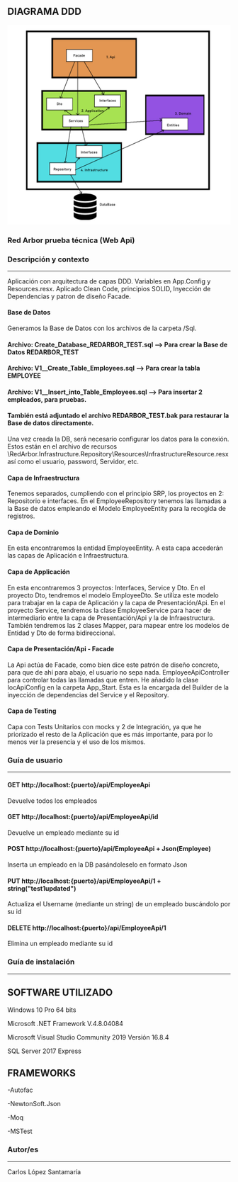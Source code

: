 ## DIAGRAMA DDD
![Dibujo diagrama DDD](Diagramas/Diagrama.jpg)



### Red Arbor prueba técnica (Web Api)
### Descripción y contexto
---
Aplicación con arquitectura de capas DDD. Variables en App.Config y Resources.resx. Aplicado Clean Code, principios SOLID, Inyección de Dependencias y patron de diseño Facade.

#### Base de Datos
Generamos la Base de Datos con los archivos de la carpeta /Sql.
#### Archivo: Create_Database_REDARBOR_TEST.sql  --> Para crear la Base de Datos REDARBOR_TEST
#### Archivo: V1__Create_Table_Employees.sql --> Para crear la tabla EMPLOYEE
#### Archivo: V1__Insert_into_Table_Employees.sql --> Para insertar 2 empleados, para pruebas.

#### También está adjuntado el archivo REDARBOR_TEST.bak para restaurar la Base de datos directamente. 
Una vez creada la DB, será necesario configurar los datos para la conexión. Estos están en el archivo de recursos \RedArbor.Infrastructure.Repository\Resources\InfrastructureResource.resx así como el usuario, password, Servidor, etc.


#### Capa de Infraestructura
Tenemos separados, cumpliendo con el principio SRP, los proyectos en 2: Repositorio e interfaces.
En el EmployeeRepository tenemos las llamadas a la Base de datos empleando el Modelo EmployeeEntity para la recogida de registros.



#### Capa de Dominio
En esta encontraremos la entidad EmployeeEntity. A esta capa accederán las capas de Aplicación e Infraestructura.



#### Capa de Applicación
En esta encontraremos 3 proyectos: Interfaces, Service y Dto.
En el proyecto Dto, tendremos el modelo EmployeeDto. Se utiliza este modelo para trabajar en la capa de Aplicación y la capa de Presentación/Api.
En el proyecto Service, tendremos la clase EmployeeService para hacer de intermediario entre la capa de Presentación/Api y la de Infraestructura.
También tendremos las 2 clases Mapper, para mapear entre los modelos de Entidad y Dto de forma bidireccional.



#### Capa de Presentación/Api - Facade
La Api actúa de Facade, como bien dice este patrón de diseño concreto, para que de ahí para abajo, el usuario no sepa nada.
EmployeeApiController para controlar todas las llamadas que entren.
He añadido la clase IocApiConfig en la carpeta App_Start. Esta es la encargada del Builder de la inyección de dependencias del Service y el Repository.



#### Capa de Testing
Capa con Tests Unitarios con mocks y 2 de Integración, ya que he priorizado el resto de la Aplicación que es más importante, para por lo menos ver la presencia y el uso de los mismos.





### Guía de usuario
---
#### GET  http://localhost:{puerto}/api/EmployeeApi
Devuelve todos los empleados

#### GET  http://localhost:{puerto}/api/EmployeeApi/id
Devuelve un empleado mediante su id

#### POST http://localhost:{puerto}/api/EmployeeApi  + Json(Employee)
Inserta un empleado en la DB pasándoleselo en formato Json

#### PUT  http://localhost:{puerto}/api/EmployeeApi/1   + string("test1updated")
Actualiza el Username (mediante un string) de un empleado buscándolo por su id

#### DELETE  http://localhost:{puerto}/api/EmployeeApi/1 
Elimina un empleado mediante su id





 	
### Guía de instalación
---
## SOFTWARE UTILIZADO
Windows 10 Pro 64 bits

Microsoft .NET Framework V.4.8.04084

Microsoft Visual Studio Community 2019
Versión 16.8.4

SQL Server 2017 Express




## FRAMEWORKS
-Autofac

-NewtonSoft.Json

-Moq

-MSTest




### Autor/es
---
Carlos López Santamaría
